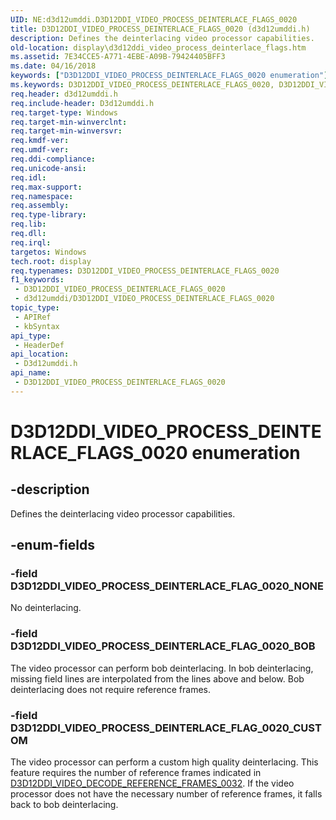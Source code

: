 ```yaml
---
UID: NE:d3d12umddi.D3D12DDI_VIDEO_PROCESS_DEINTERLACE_FLAGS_0020
title: D3D12DDI_VIDEO_PROCESS_DEINTERLACE_FLAGS_0020 (d3d12umddi.h)
description: Defines the deinterlacing video processor capabilities.
old-location: display\d3d12ddi_video_process_deinterlace_flags.htm
ms.assetid: 7E34CCE5-A771-4EBE-A09B-79424405BFF3
ms.date: 04/16/2018
keywords: ["D3D12DDI_VIDEO_PROCESS_DEINTERLACE_FLAGS_0020 enumeration"]
ms.keywords: D3D12DDI_VIDEO_PROCESS_DEINTERLACE_FLAGS_0020, D3D12DDI_VIDEO_PROCESS_DEINTERLACE_FLAGS_0020 enumeration [Display Devices], D3D12DDI_VIDEO_PROCESS_DEINTERLACE_FLAG_0020_BOB, D3D12DDI_VIDEO_PROCESS_DEINTERLACE_FLAG_0020_CUSTOM, D3D12DDI_VIDEO_PROCESS_DEINTERLACE_FLAG_0020_NONE, d3d12umddi/D3D12DDI_VIDEO_PROCESS_DEINTERLACE_FLAGS_0020, d3d12umddi/D3D12DDI_VIDEO_PROCESS_DEINTERLACE_FLAG_0020_BOB, d3d12umddi/D3D12DDI_VIDEO_PROCESS_DEINTERLACE_FLAG_0020_CUSTOM, d3d12umddi/D3D12DDI_VIDEO_PROCESS_DEINTERLACE_FLAG_0020_NONE, display.d3d12ddi_video_process_deinterlace_flags
req.header: d3d12umddi.h
req.include-header: D3d12umddi.h
req.target-type: Windows
req.target-min-winverclnt: 
req.target-min-winversvr: 
req.kmdf-ver: 
req.umdf-ver: 
req.ddi-compliance: 
req.unicode-ansi: 
req.idl: 
req.max-support: 
req.namespace: 
req.assembly: 
req.type-library: 
req.lib: 
req.dll: 
req.irql: 
targetos: Windows
tech.root: display
req.typenames: D3D12DDI_VIDEO_PROCESS_DEINTERLACE_FLAGS_0020
f1_keywords:
 - D3D12DDI_VIDEO_PROCESS_DEINTERLACE_FLAGS_0020
 - d3d12umddi/D3D12DDI_VIDEO_PROCESS_DEINTERLACE_FLAGS_0020
topic_type:
 - APIRef
 - kbSyntax
api_type:
 - HeaderDef
api_location:
 - D3d12umddi.h
api_name:
 - D3D12DDI_VIDEO_PROCESS_DEINTERLACE_FLAGS_0020
---
```


# D3D12DDI_VIDEO_PROCESS_DEINTERLACE_FLAGS_0020 enumeration


## -description

Defines the deinterlacing video processor capabilities.

## -enum-fields

### -field D3D12DDI_VIDEO_PROCESS_DEINTERLACE_FLAG_0020_NONE

No deinterlacing.

### -field D3D12DDI_VIDEO_PROCESS_DEINTERLACE_FLAG_0020_BOB

The video processor can perform bob deinterlacing. In bob deinterlacing, missing field lines are interpolated from the lines above and below. Bob deinterlacing does not require reference frames.

### -field D3D12DDI_VIDEO_PROCESS_DEINTERLACE_FLAG_0020_CUSTOM

The video processor can perform a custom high quality deinterlacing. This feature requires the number of reference frames indicated in [D3D12DDI_VIDEO_DECODE_REFERENCE_FRAMES_0032](ns-d3d12umddi-d3d12ddi_video_decode_reference_frames_0032.md). If the video processor does not have the necessary number of reference frames, it falls back to bob deinterlacing.

